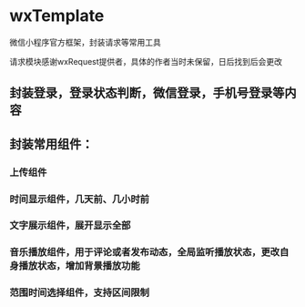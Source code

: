 # wxTemplate
微信小程序官方框架，封装请求等常用工具

请求模块感谢wxRequest提供者，具体的作者当时未保留，日后找到后会更改

## 封装登录，登录状态判断，微信登录，手机号登录等内容

## 封装常用组件：
### 上传组件
### 时间显示组件，几天前、几小时前
### 文字展示组件，展开显示全部
### 音乐播放组件，用于评论或者发布动态，全局监听播放状态，更改自身播放状态，增加背景播放功能
### 范围时间选择组件，支持区间限制
